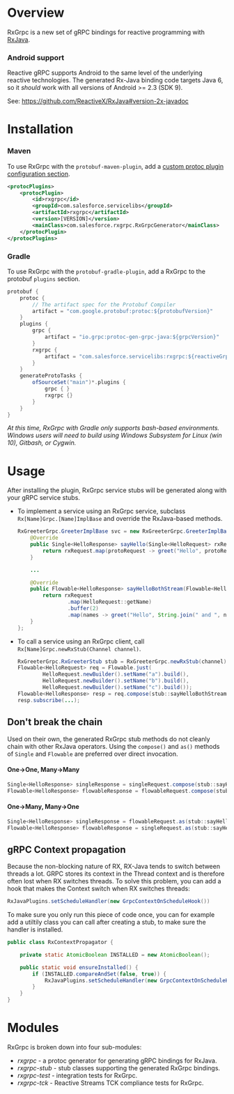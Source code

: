 Overview
========
RxGrpc is a new set of gRPC bindings for reactive programming with [RxJava](https://github.com/ReactiveX/RxJava).

### Android support
Reactive gRPC supports Android to the same level of the underlying reactive technologies. The generated Rx-Java binding
code targets Java 6, so it _should_ work with all versions of Android >= 2.3 (SDK 9).

See: https://github.com/ReactiveX/RxJava#version-2x-javadoc

Installation
============
### Maven
To use RxGrpc with the `protobuf-maven-plugin`, add a [custom protoc plugin configuration section](https://www.xolstice.org/protobuf-maven-plugin/examples/protoc-plugin.html).
```xml
<protocPlugins>
    <protocPlugin>
        <id>rxgrpc</id>
        <groupId>com.salesforce.servicelibs</groupId>
        <artifactId>rxgrpc</artifactId>
        <version>[VERSION]</version>
        <mainClass>com.salesforce.rxgrpc.RxGrpcGenerator</mainClass>
    </protocPlugin>
</protocPlugins>
```
### Gradle
To use RxGrpc with the `protobuf-gradle-plugin`, add a RxGrpc to the protobuf `plugins` section.
```scala
protobuf {
    protoc {
        // The artifact spec for the Protobuf Compiler
        artifact = "com.google.protobuf:protoc:${protobufVersion}"
    }
    plugins {
        grpc {
            artifact = "io.grpc:protoc-gen-grpc-java:${grpcVersion}"
        }
        rxgrpc {
            artifact = "com.salesforce.servicelibs:rxgrpc:${reactiveGrpcVersion}:jdk8@jar"
        }
    }
    generateProtoTasks {
        ofSourceSet("main")*.plugins {
            grpc { }
            rxgrpc {}
        }
    }
}
```
*At this time, RxGrpc with Gradle only supports bash-based environments. Windows users will need to build using Windows Subsystem for Linux (win 10), Gitbash, or Cygwin.*

Usage
=====
After installing the plugin, RxGrpc service stubs will be generated along with your gRPC service stubs.
  
* To implement a service using an RxGrpc service, subclass `Rx[Name]Grpc.[Name]ImplBase` and override the RxJava-based
  methods.
  
  ```java
  RxGreeterGrpc.GreeterImplBase svc = new RxGreeterGrpc.GreeterImplBase() {
      @Override
      public Single<HelloResponse> sayHello(Single<HelloRequest> rxRequest) {
          return rxRequest.map(protoRequest -> greet("Hello", protoRequest));
      }

      ...

      @Override
      public Flowable<HelloResponse> sayHelloBothStream(Flowable<HelloRequest> rxRequest) {
          return rxRequest
                  .map(HelloRequest::getName)
                  .buffer(2)
                  .map(names -> greet("Hello", String.join(" and ", names)));
      }
  };
  ```
* To call a service using an RxGrpc client, call `Rx[Name]Grpc.newRxStub(Channel channel)`.

  ```java
  RxGreeterGrpc.RxGreeterStub stub = RxGreeterGrpc.newRxStub(channel);
  Flowable<HelloRequest> req = Flowable.just(
          HelloRequest.newBuilder().setName("a").build(),
          HelloRequest.newBuilder().setName("b").build(),
          HelloRequest.newBuilder().setName("c").build());
  Flowable<HelloResponse> resp = req.compose(stub::sayHelloBothStream);
  resp.subscribe(...);
  ```
  
## Don't break the chain
Used on their own, the generated RxGrpc stub methods do not cleanly chain with other RxJava operators.
Using the `compose()` and `as()` methods of `Single` and `Flowable` are preferred over direct invocation.

#### One→One, Many→Many
```java
Single<HelloResponse> singleResponse = singleRequest.compose(stub::sayHello);
Flowable<HelloResponse> flowableResponse = flowableRequest.compose(stub::sayHelloBothStream);
```

#### One→Many, Many→One
```java
Single<HelloResponse> singleResponse = flowableRequest.as(stub::sayHelloRequestStream);
Flowable<HelloResponse> flowableResponse = singleRequest.as(stub::sayHelloResponseStream);
```
  
## gRPC Context propagation
Because the non-blocking nature of RX, RX-Java tends to switch between threads a lot. 
GRPC stores its context in the Thread context and is therefore often lost when RX 
switches threads. To solve this problem, you can add a hook that makes the Context
switch when RX switches threads:

```java
RxJavaPlugins.setScheduleHandler(new GrpcContextOnScheduleHook())
```    
    
To make sure you only run this piece of code once, you can for example add a utiltily class 
you can call after creating a stub, to make sure the handler is installed.

```java
public class RxContextPropagator {

	private static AtomicBoolean INSTALLED = new AtomicBoolean();

	public static void ensureInstalled() {
		if (INSTALLED.compareAndSet(false, true)) {
			RxJavaPlugins.setScheduleHandler(new GrpcContextOnScheduleHook());
		}
	}
}
```
  
Modules
=======

RxGrpc is broken down into four sub-modules:

* _rxgrpc_ - a protoc generator for generating gRPC bindings for RxJava.
* _rxgrpc-stub_ - stub classes supporting the generated RxGrpc bindings.
* _rxgrpc-test_ - integration tests for RxGrpc.
* _rxgrpc-tck_ - Reactive Streams TCK compliance tests for RxGrpc.

